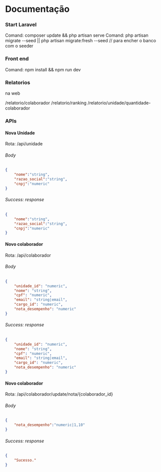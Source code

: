# Documentação

### Start Laravel

Comand: composer update && php artisan serve
Comand: php artisan migrate --seed || php artisan migrate:fresh --seed // para encher o banco com o seeder

### Front end
Comand: npm install && npm run dev

### Relatorios
na web

/relatorio/colaborador
/relatorio/ranking
/relatorio/unidade/quantidade-colaborador

### APIs

#### Nova Unidade

Rota: /api/unidade

###### Body

```json
{
    "nome":"string",
    "razao_social":"string",
    "cnpj":"numeric"
}
```

###### Success: response

```json
{
    "nome":"string",
    "razao_social":"string",
    "cnpj":"numeric"
}
```

#### Novo colaborador

Rota: /api/colaborador

###### Body

```json
{
    "unidade_id": "numeric",
    "nome": "string",
    "cpf": "numeric",
    "email": "string|email",
    "cargo_id": "numeric",
    "nota_desempenho": "numeric"
}
```

###### Success: response

```json
{
    "unidade_id": "numeric",
    "nome": "string",
    "cpf": "numeric",
    "email": "string|email",
    "cargo_id": "numeric",
    "nota_desempenho": "numeric"
}
```

#### Novo colaborador

Rota: /api/colaborador/update/nota/{colaborador_id}

###### Body

```json
{
    "nota_desempenho":"numeric|1,10"
}
```

###### Success: response

```json
{
    "Sucesso."
}
```
